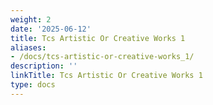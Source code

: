 ```yaml
---
weight: 2
date: '2025-06-12'
title: Tcs Artistic Or Creative Works 1
aliases:
- /docs/tcs-artistic-or-creative-works_1/
description: ''
linkTitle: Tcs Artistic Or Creative Works 1
type: docs
---
```


